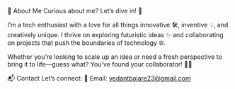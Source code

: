 🌟 About Me
Curious about me? Let’s dive in! 🤔

I’m a tech enthusiast with a love for all things innovative 🛠️, inventive 💡, and creatively unique. I thrive on exploring futuristic ideas ✨ and collaborating on projects that push the boundaries of technology 🌐.

Whether you’re looking to scale up an idea or need a fresh perspective to bring it to life—guess what? You’ve found your collaborator! ✌🏻

📬 Contact
Let’s connect:
📧 Email: vedantbajare23@gmail.com
